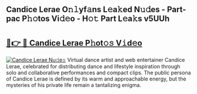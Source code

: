 ## Candice Lerae O𝚗𝚕yf𝚊ns L𝚎a𝚔ed N𝚞𝚍es - Part-pac P𝚑𝚘tos Vi𝚍𝚎o - H𝚘𝚝 Part L𝚎a𝚔s v5UUh

# <h2><a href="http://kf8plo.oniu.top/?m=Candice+Lerae">🔗👉 🔴 Candice Lerae P𝚑ot𝚘𝚜 V𝚒d𝚎o</a></h2>

[![Candice Lerae Nu𝚍e𝚜](https://i.imgur.com/0qMVB7G.gif)](http://kf8plo.oniu.top/?m=Candice+Lerae)
Virtual dance artist and web entertainer Candice Lerae, celebrated for distributing dance and lifestyle inspiration through solo and collaborative performances and compact clips. The public persona of Candice Lerae is defined by its warm and approachable energy, but the mysteries of his private life remain a tantalizing enigma.  
